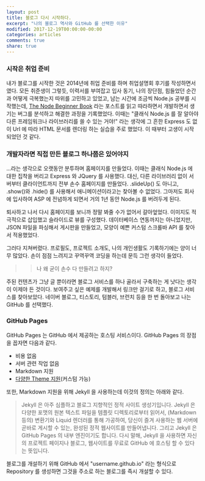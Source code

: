 ```yaml
---
layout: post
title: 블로그 다시 시작하다.
excerpt: "나의 블로그 역사와 GitHub 를 선택한 이유"
modified: 2017-12-19T00:00:00-00:00
categories: articles
comments: true
share: true
---
```


### 시작은 취업 준비

내가 블로그를 시작한 것은 2014년에 취업 준비를 하며 취업설명회 후기를 작성하면서였다. 모든 취준생이 그렇듯, 이력서를 부여잡고 입사 동기, 나의 장단점, 힘들었던 순간과 어떻게 극복했는지 따위를 고민하고 있었고, 남는 시간에 조금씩 Node.js 공부를 시작했는데, [The Node Beginner Book](https://www.nodebeginner.org/index-kr.html) 라는 포스트를 읽고 따라하면서 개발하면서 생기는 버그를 분석하고 해결한 과정을 기록했었다. 이때는 "클래식 Node.js 를 잘 알아야 다른 프레임워크나 라이브러리를 쓸 수 있는 거야!" 라는 생각에 그 흔한 Express 도 없이 Url 에 따라 HTML 문서를 렌더링 하는 실습을 주로 했었다. 이 때부터 고생이 시작되었던 것 같다.

### 개발자라면 직접 만든 블로그 하나쯤은 있어야지

...라는 생각으로 오랫동안 분투하며 홈페이지를 만들었다. 이때는 클래식 Node.js 에 대한 집착을 버리고 Express 와 JQuery 를 사용했다. 대신, 다른 라이브러리 없이 서버부터 클라이언트까지 전부 손수 홈페이지를 만들었다. .slideUp() 도 아니고, .show()와 .hide() 를 사용해서 애니메이션이라고는 찾아볼 수 없었다. 그마저도 회사에 입사하여 ASP 에 전념하게 되면서 거의 1년 동안 Node.js 를 버려두게 된다.

퇴사하고 나서 다시 홈페이지를 보니까 정말 봐줄 수가 없어서 갈아엎었다. 이미지도 적극적으로 삽입했고 슬라이드로 뷰를 구성했다. 데이터베이스 연동까지는 아니었지만, JSON 파일을 파싱해서 게시판을 만들었고, 모양이 예쁜 커스텀 스크롤바 API 를 찾아서 적용했었다.

그러다 지쳐버렸다. 프로필도, 프로젝트 소개도, 나의 개인생활도 기록하기에는 양이 너무 많았다. 손이 점점 느려지고 꾸역꾸역 코딩을 하는데 문득 그런 생각이 들었다.

>>나 왜 굳이 손수 다 만들려고 하지?

주된 컨텐츠가 그냥 글 뿐이라면 블로그 서비스를 하나 골라서 구축하는 게 낫다는 생각이 이제야 든 것이다. 보여주고 싶은 예제를 개발해서 링크만 걸기로 하고, 블로그 서비스를 찾아보았다. 네이버 블로그, 티스토리, 텀블러, 브런치 등을 한 번 돌아보고 나는 GitHub 를 선택했다.

### GitHub Pages

GitHub Pages 는 GitHub 에서 제공하는 호스팅 서비스이다. GitHub Pages 의 장점을 꼽자면 다음과 같다.

* 비용 없음
* 서버 관련 작업 없음
* Markdown 지원
* [다양한 Theme 지원](http://jekyllthemes.org/)(커스텀 가능)

또한, Markdown 지원을 위해 Jekyll 을 사용하는데 이것의 정의는 아래와 같다.

>Jekyll 은 아주 심플하고 블로그 지향적인 정적 사이트 생성기입니다. Jekyll 은 다양한 포맷의 원본 텍스트 파일을 템플릿 디렉토리로부터 읽어서, (Markdown 등의) 변환기와 Liquid 렌더러를 통해 가공하여, 당신이 즐겨 사용하는 웹 서버에 곧바로 게시할 수 있는, 완성된 정적 웹사이트를 만들어냅니다. 그리고 Jekyll 은 GitHub Pages 의 내부 엔진이기도 합니다. 다시 말해, Jekyll 을 사용하면 자신의 프로젝트 페이지나 블로그, 웹사이트를 무료로 GitHub 에 호스팅 할 수 있다는 뜻입니다.

블로그를 개설하기 위해 GitHub 에서 "username.github.io" 라는 형식으로 Repository 를 생성하면 그것을 주소로 하는 블로그를 즉시 개설할 수 있다.
